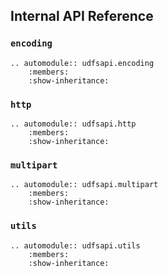 Internal API Reference
----------------------

### `encoding`

```eval_rst
.. automodule:: udfsapi.encoding
    :members:
    :show-inheritance:

```

### `http`

```eval_rst
.. automodule:: udfsapi.http
    :members:
    :show-inheritance:

```

### `multipart`

```eval_rst
.. automodule:: udfsapi.multipart
    :members:
    :show-inheritance:

```

### `utils`

```eval_rst
.. automodule:: udfsapi.utils
    :members:
    :show-inheritance:

```
